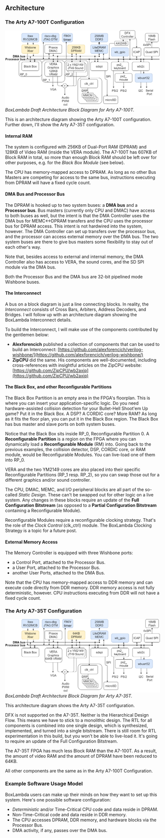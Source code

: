 Architecture
------------

### The Arty A7-100T Configuration

![Draft Architecture Block Diagram for Arty A7-100T](assets/Arch_Diagram_Big.drawio.png)
*BoxLambda Draft Architecture Block Diagram for Arty A7-100T.*

This is an architecture diagram showing the Arty A7-100T configuration. Further down, I'll show the Arty A7-35T configuration.

#### Internal RAM

The system is configured with 256KB of Dual-Port RAM (DPRAM) and 128KB of Video RAM (inside the VERA module). The A7-100T has 607KB of Block RAM in total, so more than enough Block RAM should be left over for other purposes, e.g. for the *Black Box Module* (see below).

The CPU has memory-mapped access to DPRAM. As long as no other Bus Masters are competing for access to the same bus, instructions executing from DPRAM will have a fixed cycle count.

#### DMA Bus and Processor Bus

The DPRAM is hooked up to two system buses: a **DMA bus** and a **Processor bus**. Bus masters (currently only CPU and DMAC) have access to both buses as well, but the intent is that the DMA Controller uses the DMA bus for MEMC<->DPRAM transfers and the CPU uses the processor bus for DPRAM access. This intent is not hardwired into the system, however. The DMA Controller can set up transfers over the processor bus, and the processor can access external memory over the DMA bus. The two system buses are there to give bus masters some flexibility to stay out of each other's way.

Note that, besides access to external and internal memory, the DMA Controller also has access to VERA, the sound cores, and the SD SPI module via the DMA bus.

Both the Processor Bus and the DMA bus are 32-bit pipelined mode Wishbone buses.

#### The Interconnect

A bus on a block diagram is just a line connecting blocks. In reality, the *Interconnect* consists of Cross Bars, Arbiters, Address Decoders, and Bridges. I will follow up with an architecture diagram showing the BoxLambda Interconnect details. 

To build the Interconnect, I will make use of the components contributed by the gentlemen below:

- **Alexforencich** published a collection of components that can be used to build an Interconnect: [https://github.com/alexforencich/verilog-wishbone/](https://github.com/alexforencich/verilog-wishbone/)
- **ZipCPU** did the same. His components are well-documented, including cross-references with insightful articles on the ZipCPU website: [https://github.com/ZipCPU/wb2axip](https://github.com/ZipCPU/wb2axip)

#### The Black Box, and other Reconfigurable Partitions

The Black Box Partition is an empty area in the FPGA's floorplan. This is where you can insert your application-specific logic. Do you need hardware-assisted collision detection for your Bullet-Hell Shoot'em Up game? Put it in the Black Box. A DSP? A CORDIC core? More RAM? As long as it fits the floor plan, you can put it in the Black Box region. The Black Box has bus master and slave ports on both system buses.

Notice that the Black Box sits inside RP\_0, Reconfigurable Partition 0. A **Reconfigurable Partition** is a region on the FPGA where you can dynamically load a **Reconfigurable Module** (RM) into. Going back to the previous examples, the collision detector, DSP, CORDIC core, or RAM module, would be Reconfigurable Modules. You can live-load one of them into RP\_0. 

VERA and the two YM2149 cores are also placed into their specific Reconfigurable Partitions (RP\_1 resp. RP\_2), so you can swap those out for a different graphics and/or sound controller.

The CPU, DMAC, MEMC, and I/O peripheral blocks are all part of the so-called *Static Design*. These can't be swapped out for other logic on a live system. Any changes in these blocks require an update of the **Full Configuration Bitstream** (as opposed to a **Partial Configuration Bitstream** containing a Reconfigurable Module).

Reconfigurable Modules require a reconfigurable clocking strategy. That's the role of the *Clock Control* (clk_ctrl) module. The BoxLambda Clocking Strategy is a topic for a future post.

#### External Memory Access

The Memory Controller is equipped with three Wishbone ports:

- a Control Port, attached to the Processor Bus.
- a User Port, attached to the Processor Bus.
- another User Ports, attached to the DMA Bus.

Note that the CPU has memory-mapped access to DDR memory and can execute code directly from DDR memory. DDR memory access is not fully deterministic, however. CPU instructions executing from DDR will not have a fixed cycle count.

### The Arty A7-35T Configuration

![Draft Architecture Block Diagram for Arty A7-35T](assets/Arch_Diagram_Little.drawio.png)
*BoxLambda Draft Architecture Block Diagram for Arty A7-35T.*

This architecture diagram shows the Arty A7-35T configuration.

DFX is not supported on the A7-35T. Neither is the Hierarchical Design Flow. This means we have to stick to a monolithic design. The RTL for all components is combined into one single design, which is synthesized, implemented, and turned into a single bitstream. There is still room for RTL experimentation in this build, but you won't be able to live-load it. It's going to require an update of the Full Configuration Bitstream.

The A7-35T FPGA has much less Block RAM than the A7-100T. As a result, the amount of video RAM and the amount of DPRAM have been reduced to 64KB. 

All other components are the same as in the Arty A7-100T Configuration.

### Example Software Usage Model

BoxLambda users can make up their minds on how they want to set up this system. Here's one possible software configuration:

- *Deterministic* and/or Time-Critical CPU code and data reside in DPRAM.
- Non-Time-Critical code and data reside in DDR memory.
- The CPU accesses DPRAM, DDR memory, and hardware blocks via the Processor Bus.
- DMA activity, if any, passes over the DMA bus.

